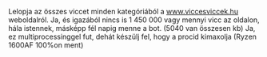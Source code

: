 Lelopja az összes viccet minden kategóriából a www.viccesviccek.hu weboldalról. 
Ja, és igazából nincs is 1 450 000 vagy mennyi vicc az oldalon, hála istennek, másképp fél napig menne a bot. (5040 van összesen kb)
Ja, ez multiprocessinggel fut, dehát készülj fel, hogy a procid kimaxolja (Ryzen 1600AF 100%on ment)
